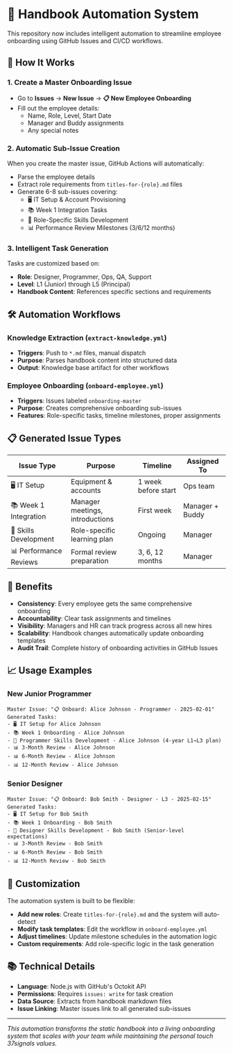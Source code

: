 # 🤖 Handbook Automation System

This repository now includes intelligent automation to streamline employee onboarding using GitHub Issues and CI/CD workflows.

## 🚀 How It Works

### 1. Create a Master Onboarding Issue
- Go to **Issues** → **New Issue** → **📋 New Employee Onboarding**
- Fill out the employee details:
  - Name, Role, Level, Start Date
  - Manager and Buddy assignments
  - Any special notes

### 2. Automatic Sub-Issue Creation
When you create the master issue, GitHub Actions will automatically:
- Parse the employee details
- Extract role requirements from `titles-for-{role}.md` files
- Generate 6-8 sub-issues covering:
  - 🖥️ IT Setup & Account Provisioning
  - 📚 Week 1 Integration Tasks
  - 🎯 Role-Specific Skills Development  
  - 📊 Performance Review Milestones (3/6/12 months)

### 3. Intelligent Task Generation
Tasks are customized based on:
- **Role**: Designer, Programmer, Ops, QA, Support
- **Level**: L1 (Junior) through L5 (Principal)
- **Handbook Content**: References specific sections and requirements

## 🛠️ Automation Workflows

### Knowledge Extraction (`extract-knowledge.yml`)
- **Triggers**: Push to `*.md` files, manual dispatch
- **Purpose**: Parses handbook content into structured data
- **Output**: Knowledge base artifact for other workflows

### Employee Onboarding (`onboard-employee.yml`) 
- **Triggers**: Issues labeled `onboarding-master`
- **Purpose**: Creates comprehensive onboarding sub-issues
- **Features**: Role-specific tasks, timeline milestones, proper assignments

## 📋 Generated Issue Types

| Issue Type | Purpose | Timeline | Assigned To |
|------------|---------|----------|-------------|
| 🖥️ IT Setup | Equipment & accounts | 1 week before start | Ops team |
| 📚 Week 1 Integration | Manager meetings, introductions | First week | Manager + Buddy |
| 🎯 Skills Development | Role-specific learning plan | Ongoing | Manager |
| 📊 Performance Reviews | Formal review preparation | 3, 6, 12 months | Manager |

## 🎯 Benefits

- **Consistency**: Every employee gets the same comprehensive onboarding
- **Accountability**: Clear task assignments and timelines
- **Visibility**: Managers and HR can track progress across all new hires
- **Scalability**: Handbook changes automatically update onboarding templates
- **Audit Trail**: Complete history of onboarding activities in GitHub Issues

## 📈 Usage Examples

### New Junior Programmer
```
Master Issue: "📋 Onboard: Alice Johnson - Programmer - 2025-02-01"
Generated Tasks:
- 🖥️ IT Setup for Alice Johnson
- 📚 Week 1 Onboarding - Alice Johnson  
- 🎯 Programmer Skills Development - Alice Johnson (4-year L1→L3 plan)
- 📊 3-Month Review - Alice Johnson
- 📊 6-Month Review - Alice Johnson
- 📊 12-Month Review - Alice Johnson
```

### Senior Designer  
```
Master Issue: "📋 Onboard: Bob Smith - Designer - L3 - 2025-02-15"
Generated Tasks:
- 🖥️ IT Setup for Bob Smith
- 📚 Week 1 Onboarding - Bob Smith
- 🎯 Designer Skills Development - Bob Smith (Senior-level expectations)
- 📊 3-Month Review - Bob Smith  
- 📊 6-Month Review - Bob Smith
- 📊 12-Month Review - Bob Smith
```

## 🔧 Customization

The automation system is built to be flexible:

- **Add new roles**: Create `titles-for-{role}.md` and the system will auto-detect
- **Modify task templates**: Edit the workflow in `onboard-employee.yml`
- **Adjust timelines**: Update milestone schedules in the automation logic
- **Custom requirements**: Add role-specific logic in the task generation

## 📚 Technical Details

- **Language**: Node.js with GitHub's Octokit API
- **Permissions**: Requires `issues: write` for task creation
- **Data Source**: Extracts from handbook markdown files
- **Issue Linking**: Master issues link to all generated sub-issues

---

*This automation transforms the static handbook into a living onboarding system that scales with your team while maintaining the personal touch 37signals values.*